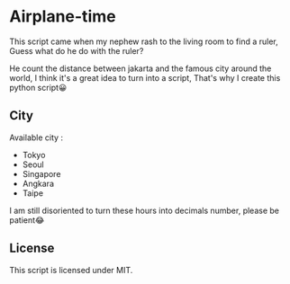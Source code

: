 # Airplane-time
This script came when my nephew rash to the living room to find a ruler,
Guess what do he do with the ruler?

He count the distance between jakarta and the famous city around the world,
I think it's a great idea to turn into a script,
That's why I create this python script😀

## City
Available city :
 * Tokyo
 * Seoul
 * Singapore
 * Angkara
 * Taipe

I am still disoriented to turn these hours into decimals number, please be patient😂

## License
This script is licensed under MIT.